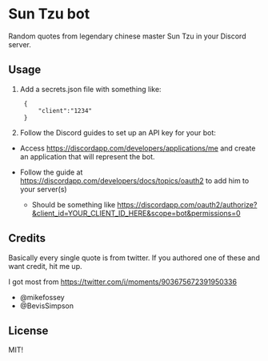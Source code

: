 # Sun Tzu bot

Random quotes from legendary chinese master Sun Tzu in your Discord server.

## Usage

1. Add a secrets.json file with something like:

		{
			"client":"1234"
		}

2. Follow the Discord guides to set up an API key for your bot:

- Access https://discordapp.com/developers/applications/me and create an application that will represent the bot.

- Follow the guide at https://discordapp.com/developers/docs/topics/oauth2 to add him to your server(s)
   - Should be something like https://discordapp.com/oauth2/authorize?&client_id=YOUR_CLIENT_ID_HERE&scope=bot&permissions=0

## Credits

Basically every single quote is from twitter. If you authored one of these and want credit, hit me up.

I got most from https://twitter.com/i/moments/903675672391950336

- @mikefossey
- @BevisSimpson

## License
MIT! 
